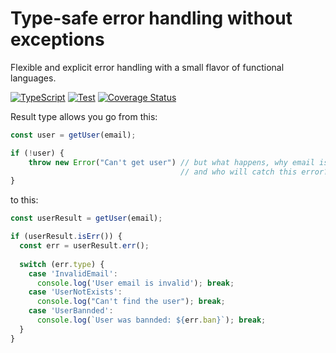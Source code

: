 Type-safe error handling without exceptions
===========================================
Flexible and explicit error handling with a small flavor of functional languages.

[![TypeScript](https://img.shields.io/badge/%3C%2F%3E-TypeScript-%230074c1.svg)](https://www.typescriptlang.org/)
[![Test](https://github.com/alexshelkov/result/actions/workflows/test.yml/badge.svg)](https://github.com/alexshelkov/result/actions/workflows/test.yml)
[![Coverage Status](https://coveralls.io/repos/github/alexshelkov/result/badge.svg?branch=master)](https://coveralls.io/github/alexshelkov/result?branch=master)

Result type allows you go from this:

```typescript
const user = getUser(email);

if (!user) {
    throw new Error("Can't get user") // but what happens, why email is invalid? 
                                      // and who will catch this error?
}
```
to this:
```typescript
const userResult = getUser(email);

if (userResult.isErr()) {
  const err = userResult.err();
  
  switch (err.type) {
    case 'InvalidEmail':
      console.log('User email is invalid'); break;
    case 'UserNotExists':
      console.log("Can't find the user"); break;
    case 'UserBannded':
      console.log(`User was bannded: ${err.ban}`); break;
  }
}
```

